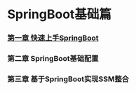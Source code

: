 # SpringBoot基础篇
[]()
### [第一章 快速上手SpringBoot](第一章%20快速上手SpringBoot/第一章%20快速上手SpringBoot.md)

### 第二章 SpringBoot基础配置

### 第三章 基于SpringBoot实现SSM整合